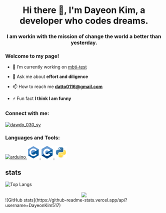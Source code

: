 <h1 align="center">Hi there 👋, I'm Dayeon Kim, a developer who codes dreams.</h1>
<h3 align="center">I am workin with the mission of change the world a better than yesterday.</h3>

### Welcome to my page!

- 🔭 I’m currently working on [mbti-test](https://www.16personalities.com/ko/%EA%B2%B0%EA%B3%BC/entj-t/x/la8axki7w?utm_source=results-turbulent-commander&utm_medium=email&utm_campaign=ko&utm_content=view-results)

- 💬 Ask me about **effort and diligence**

- 📫 How to reach me **datto0116@gmail.com**

- ⚡ Fun fact **I think I am funny**

<h3 align="left">Connect with me:</h3>
<p align="left">
<a href="https://instagram.com/dawdo_030_sy" target="blank"><img align="center" src="https://raw.githubusercontent.com/rahuldkjain/github-profile-readme-generator/master/src/images/icons/Social/instagram.svg" alt="dawdo_030_sy" height="30" width="40" /></a>
</p>

<h3 align="left">Languages and Tools:</h3>
<p align="left"> <a href="https://www.arduino.cc/" target="_blank" rel="noreferrer"> <img src="https://cdn.worldvectorlogo.com/logos/arduino-1.svg" alt="arduino" width="40" height="40"/> </a> <a href="https://www.cprogramming.com/" target="_blank" rel="noreferrer"> <img src="https://raw.githubusercontent.com/devicons/devicon/master/icons/c/c-original.svg" alt="c" width="40" height="40"/> </a> <a href="https://www.w3schools.com/cpp/" target="_blank" rel="noreferrer"> <img src="https://raw.githubusercontent.com/devicons/devicon/master/icons/cplusplus/cplusplus-original.svg" alt="cplusplus" width="40" height="40"/> </a> <a href="https://www.python.org" target="_blank" rel="noreferrer"> <img src="https://raw.githubusercontent.com/devicons/devicon/master/icons/python/python-original.svg" alt="python" width="40" height="40"/> </a> </p>

## stats
![Top Langs](https://github-readme-stats.vercel.app/api/top-langs/?username=DayeonKim517)
<div align = "center">
  <a href="https://github.com/anuraghazra/github-readme-stats">
    <img align="center" src="https://github-readme-stats.vercel.app/api/top-langs?username=augustinLib&layout=compact&langs_count=10&bg_color=45,C33764,1D2671&title_color=ffffff&text_color=ffffff&hide_border=False" />
  </a>
</div>
![GitHub stats](https://github-readme-stats.vercel.app/api?username=DayeonKim517)
